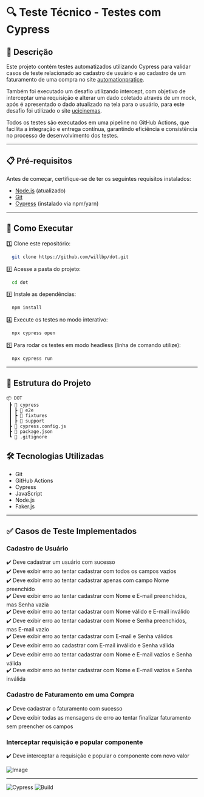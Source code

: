 # 🔍 Teste Técnico - Testes com Cypress

## 📖 Descrição  
Este projeto contém testes automatizados utilizando Cypress para validar casos de teste relacionado ao cadastro de usuário e ao cadastro de um faturamento de uma compra no site [automationpratice](https://automationpratice.com.br/).

Também foi executado um desafio utilizando intercept, com objetivo de interceptar uma requisição e alterar um dado coletado através de um mock, após é apresentado o dado atualizado na tela para o usuário, para este desafio foi utilizado o site [ucicinemas](https://www.ucicinemas.com.br/).

Todos os testes são executados em uma pipeline no GitHub Actions, que facilita a integração e entrega contínua, garantindo eficiência e consistência no processo de desenvolvimento dos testes.

---

## 📋 Pré-requisitos  
Antes de começar, certifique-se de ter os seguintes requisitos instalados:  
- [Node.js](https://nodejs.org/) (atualizado)  
- [Git](https://git-scm.com/)  
- [Cypress](https://www.cypress.io/) (instalado via npm/yarn)  

---

## 🚀 Como Executar  

1️⃣ Clone este repositório:  
```bash
  git clone https://github.com/willbp/dot.git
```

2️⃣ Acesse a pasta do projeto:  
```bash
  cd dot
```

3️⃣ Instale as dependências:  
```bash
  npm install
```

4️⃣ Execute os testes no modo interativo:  
```bash
  npx cypress open
```

5️⃣ Para rodar os testes em modo headless (linha de comando utilize):  
```bash
  npx cypress run
```

---

## 📂 Estrutura do Projeto  

```
📦 DOT  
 ┣ 📂 cypress  
 ┃ ┣ 📂 e2e
 ┃ ┣ 📂 fixtures
 ┃ ┣ 📂 support
 ┣ 📜 cypress.config.js  
 ┣ 📜 package.json  
 ┗ 📜 .gitignore
```

## 🛠️ Tecnologias Utilizadas  
- Git
- GitHub Actions
- Cypress  
- JavaScript  
- Node.js  
- Faker.js 

---

## ✅ Casos de Teste Implementados  
### Cadastro de Usuário  
✔️ Deve cadastrar um usuário com sucesso   
✔️ Deve exibir erro ao tentar cadastrar com todos os campos vazios   
✔️ Deve exibir erro ao tentar cadastrar apenas com campo Nome preenchido    
✔️ Deve exibir erro ao tentar cadastrar com Nome e E-mail preenchidos, mas Senha vazia    
✔️ Deve exibir erro ao tentar cadastrar com Nome válido e E-mail inválido    
✔️ Deve exibir erro ao tentar cadastrar com Nome e Senha preenchidos, mas E-mail vazio    
✔️ Deve exibir erro ao tentar cadastrar com E-mail e Senha válidos    
✔️ Deve exibir erro ao cadastrar com E-mail inválido e Senha válida    
✔️ Deve exibir erro ao tentar cadastrar com Nome e E-mail vazios e Senha válida    
✔️ Deve exibir erro ao tentar cadastrar com Nome e E-mail vazios e Senha inválida    

### Cadastro de Faturamento em uma Compra  
✔️ Deve cadastrar o faturamento com sucesso   
✔️ Deve exibir todas as mensagens de erro ao tentar finalizar faturamento sem preencher os campos   

### Interceptar requisição e popular componente    
✔️ Deve interceptar a requisição e popular o componente com novo valor    
  
![Image](https://github.com/user-attachments/assets/600ac4c0-b3ef-446b-9ef9-bd617806c5e5)

---

![Cypress](https://img.shields.io/badge/Cypress-14.2.0-brightgreen) ![Build](https://img.shields.io/badge/build-passing-green)

